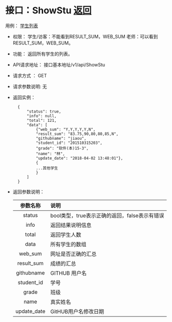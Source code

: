 # 接口：ShowStu  [返回](../Readme.md)
用例： [学生列表](../用例/学生列表.md)

- 权限：
    学生/访客：不能看到RESULT_SUM，WEB_SUM
    老师：可以看到RESULT_SUM，WEB_SUM。

- 功能：
    返回所有学生的列表。

- API请求地址：
   接口基本地址/v1/api/ShowStu

- 请求方式 ：
    GET

- 请求参数说明:
    无

- 返回实例：

        {
            "status": true,
            "info": null,
            "total": 121,
            "data": [
                {"web_sum": "Y,Y,Y,Y,Y,N",
                "result_sum": "83.75,90,80,80,85,N",
                "githubname": "jiaou",
                "student_id": "201510315203",
                "grade": "软件(本)15-3",
                "name": "林",
                "update_date": "2018-04-02 13:48:01"},
                {
                ...其他学生
                }
            ]
        }

- 返回参数说明：

  |参数名称|说明|
  |:---------:|:--------------------------------------------------------|
  |status|bool类型，true表示正确的返回，false表示有错误|
  |info|返回结果说明信息|
  |total|返回学生人数|
  |data|所有学生的数组|
  |web_sum|网址是否正确的汇总|
  |result_sum|成绩的汇总|
  |githubname|GITHUB 用户名|
  |student_id|学号|
  |grade|班级|
  |name|真实姓名|
  |update_date|GitHUB用户名修改日期|